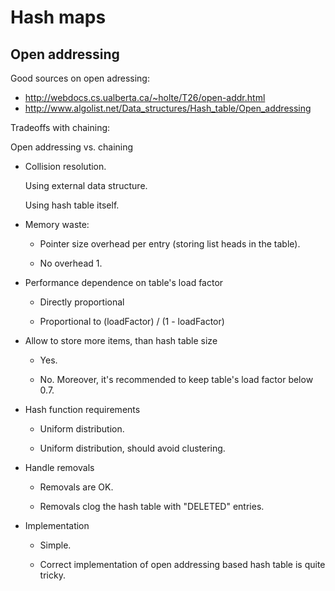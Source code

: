 # Hash maps

## Open addressing

Good sources on open adressing:

-   <http://webdocs.cs.ualberta.ca/~holte/T26/open-addr.html>
-   <http://www.algolist.net/Data_structures/Hash_table/Open_addressing>

Tradeoffs with chaining:

Open addressing vs. chaining

-   Collision resolution.

    Using external data structure.

    Using hash table itself.

-   Memory waste:

    - Pointer size overhead per entry (storing list heads in the table).

    - No overhead 1.

-   Performance dependence on table's load factor

    - Directly proportional

    - Proportional to (loadFactor) / (1 - loadFactor)

-   Allow to store more items, than hash table size

    - Yes.

    - No. Moreover, it's recommended to keep table's load factor below 0.7.

-   Hash function requirements

    - Uniform distribution.

    - Uniform distribution, should avoid clustering.

-   Handle removals

    - Removals are OK.

    - Removals clog the hash table with "DELETED" entries.

-   Implementation

    - Simple.

    - Correct implementation of open addressing based hash table is quite tricky.
